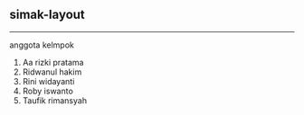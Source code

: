 ## simak-layout
-------------

anggota kelmpok
1. Aa rizki pratama
2. Ridwanul hakim
3. Rini widayanti
4. Roby iswanto
5. Taufik rimansyah
